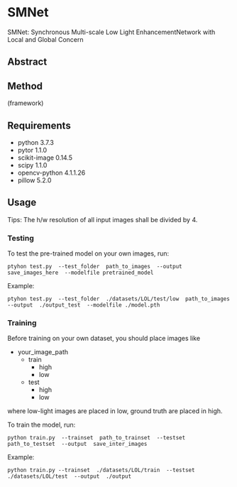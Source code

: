 # SMNet
SMNet: Synchronous Multi-scale Low Light EnhancementNetwork with Local and Global Concern
## Abstract
## Method
(framework)

## Requirements
- python 3.7.3
- pytor 1.1.0
- scikit-image   0.14.5  
- scipy   1.1.0     
- opencv-python    4.1.1.26   
- pillow   5.2.0 

## Usage
Tips: The h/w resolution of all input images   shall be divided by 4.
### Testing
To test the pre-trained model on your own images, run:

```
ptyhon test.py  --test_folder  path_to_images  --output save_images_here  --modelfile pretrained_model 
```
Example:
```
ptyhon test.py  --test_folder  ./datasets/LOL/test/low  path_to_images  --output  ./output_test  --modelfile ./model.pth
```

### Training
Before training  on your own dataset, you should place images like 
- your_image_path
  - train
    - high
    - low
  - test
    - high
    - low


where low-light images are placed in low, ground truth are placed in high.

To train the model, run:
```
python train.py  --trainset  path_to_trainset  --testset path_to_testset  --output  save_inter_images
```
Example:
```
python train.py --trainset  ./datasets/LOL/train  --testset  ./datasets/LOL/test  --output  ./output
```
